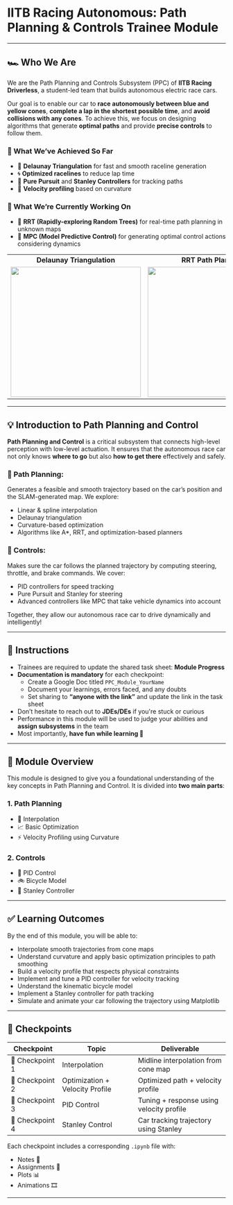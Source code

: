 # **IITB Racing Autonomous: Path Planning & Controls Trainee Module**
---

## 🏎️ Who We Are

We are the Path Planning and Controls Subsystem (PPC) of **IITB Racing Driverless**, a student-led team that builds autonomous electric race cars.

Our goal is to enable our car to **race autonomously between blue and yellow cones**, **complete a lap in the shortest possible time**, and **avoid collisions with any cones**. To achieve this, we focus on designing algorithms that generate **optimal paths** and provide **precise controls** to follow them.

### 🧠 What We’ve Achieved So Far
- 🧩 **Delaunay Triangulation** for fast and smooth raceline generation  
- 🌀 **Optimized racelines** to reduce lap time  
- 🚗 **Pure Pursuit** and **Stanley Controllers** for tracking paths  
- 🔄 **Velocity profiling** based on curvature  

### 🔬 What We’re Currently Working On
- 🌳 **RRT (Rapidly-exploring Random Trees)** for real-time path planning in unknown maps  
- 🧠 **MPC (Model Predictive Control)** for generating optimal control actions considering dynamics  

<table>
  <tr>
    <td align="center"><b>Delaunay Triangulation</b></td>
    <td align="center"><b>RRT Path Planning</b></td>
    <td align="center"><b>MPC Optimal Control</b></td>
  </tr>
  <tr>
    <td><img src="assets/delaunay_example.png" width="300"/></td>
    <td><img src="assets/rrt_example.gif" width="300"/></td>
    <td><img src="assets/mpc_example.gif" width="300"/></td>
  </tr>
</table>

---

## 💡 Introduction to Path Planning and Control

**Path Planning and Control** is a critical subsystem that connects high-level perception with low-level actuation. It ensures that the autonomous race car not only knows **where to go** but also **how to get there** effectively and safely.

### 📌 Path Planning:
Generates a feasible and smooth trajectory based on the car’s position and the SLAM-generated map. We explore:
- Linear & spline interpolation  
- Delaunay triangulation  
- Curvature-based optimization  
- Algorithms like A*, RRT, and optimization-based planners  

### 📌 Controls:
Makes sure the car follows the planned trajectory by computing steering, throttle, and brake commands. We cover:
- PID controllers for speed tracking  
- Pure Pursuit and Stanley for steering  
- Advanced controllers like MPC that take vehicle dynamics into account  

Together, they allow our autonomous race car to drive dynamically and intelligently!

---

## 📝 Instructions

- Trainees are required to update the shared task sheet: **Module Progress**
- **Documentation is mandatory** for each checkpoint:
  - Create a Google Doc titled `PPC_Module_YourName`
  - Document your learnings, errors faced, and any doubts
  - Set sharing to **“anyone with the link”** and update the link in the task sheet
- Don’t hesitate to reach out to **JDEs/DEs** if you're stuck or curious
- Performance in this module will be used to judge your abilities and **assign subsystems** in the team
- Most importantly, **have fun while learning 🚀**

---

## 🧭 Module Overview

This module is designed to give you a foundational understanding of the key concepts in Path Planning and Control. It is divided into **two main parts**:

### 1. Path Planning
- 📍 Interpolation  
- 📈 Basic Optimization  
- ⚡ Velocity Profiling using Curvature
  
### 2. Controls
- 🔧 PID Control  
- 🚲 Bicycle Model  
- 🧭 Stanley Controller  

---

## ✅ Learning Outcomes

By the end of this module, you will be able to:
- Interpolate smooth trajectories from cone maps  
- Understand curvature and apply basic optimization principles to path smoothing  
- Build a velocity profile that respects physical constraints  
- Implement and tune a PID controller for velocity tracking  
- Understand the kinematic bicycle model  
- Implement a Stanley controller for path tracking  
- Simulate and animate your car following the trajectory using Matplotlib  

---

## 📅 Checkpoints

| Checkpoint | Topic                        | Deliverable                                |
|------------|------------------------------|--------------------------------------------|
| 📍 Checkpoint 1 | Interpolation     | Midline interpolation from cone map         |
| 📍 Checkpoint 2 | Optimization + Velocity Profile | Optimized path + velocity profile            |
| 📍 Checkpoint 3 | PID Control                  | Tuning + response using velocity profile    |
| 📍 Checkpoint 4 | Stanley Control              | Car tracking trajectory using Stanley       |

Each checkpoint includes a corresponding `.ipynb` file with:  
- Notes 📝  
- Assignments 🧪  
- Plots 📊  
- Animations 🎞️  

---
